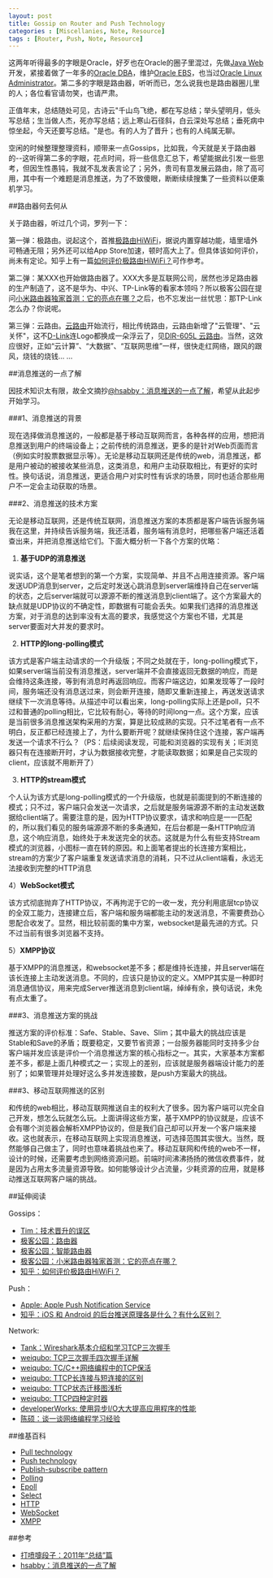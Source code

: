 ```yaml
---
layout: post
title: Gossip on Router and Push Technology
categories : [Miscellanies, Note, Resource]
tags : [Router, Push, Note, Resource]
---
```


这两年听得最多的字眼是Oracle，好歹也在Oracle的圈子里混过，先做[Java Web](http://dylanninin.com/blog/2013/10/09/java_resource.html)开发，紧接着做了一年多的[Oracle DBA](http://dylanninin.com/blog/2013/10/26/oracle_dba.html)，维护[Oracle EBS](http://dylanninin.com/blog/2013/10/25/oracle_ebs.html)，也当过[Oracle Linux Administrator](http://dylanninin.com/blog/2013/10/25/linux.html)。第二多的字眼是路由器，听听而已，怎么说我也是路由器圈儿里的人；各位看官请勿笑，也请严肃。

正值年末，总结随处可见，古诗云"千山鸟飞绝，都在写总结；举头望明月，低头写总结；生当做人杰，死亦写总结；远上寒山石径斜，白云深处写总结；垂死病中惊坐起，今天还要写总结。"是也。有的人为了晋升；也有的人纯属无聊。

空闲的时候整理整理资料，顺带来一点Gossips，比如我，今天就是关于路由器的--这听得第二多的字眼，花点时间，将一些信息汇总下，希望能据此引发一些思考，但因生性愚钝，我就不乱发表言论了；另外，贵司有意发展云路由，除了高可用，其中有一个难题是消息推送，为了不致傻眼，断断续续搜集了一些资料以便乘机学习。

##路由器何去何从

关于路由器，听过几个词，罗列一下：

第一弹：极路由。说起这个，首推[极路由HiWiFi](http://www.hiwifi.com/about)，据说内置穿越功能，墙里墙外可畅通无阻；另外还可以给App Store加速，顿时高大上了。但具体该如何评价，尚未有定论。知乎上有一篇[如何评价极路由HiWiFi？](http://www.zhihu.com/question/21034719)可作参考。

第二弹：某XXX也开始做路由器了。XXX大多是互联网公司，居然也涉足路由器的生产制造了，这不是华为、中兴、TP-Link等的看家本领吗？所以极客公园在提问[小米路由器独家首测：它的亮点在哪？](http://www.geekpark.net/read/view/195133?u=9147)之后，也不忘发出一丝忧思：那TP-Link怎么办？你说呢。

第三弹：云路由。[云路由](https://www.google.com.hk/#newwindow=1&q=%E4%BA%91%E8%B7%AF%E7%94%B1)开始流行，相比传统路由，云路由新增了"云管理"、"云关怀"，这不[D-Link](http://www.dlink.com.cn/)连Logo都换成一朵浮云了，见[DIR-605L 云路由](http://www.amazon.cn/D-Link-%E5%8F%8B%E8%AE%AF-DIR-605L-%E4%BA%91%E8%B7%AF%E7%94%B1/dp/B006H02MB2/ref=sr_1_1?ie=UTF8&qid=1389941778&sr=8-1&keywords=%E4%BA%91%E8%B7%AF%E7%94%B1)。当然，这效应很好，正如“云计算”、“大数据”、“互联网思维”一样，很快走红网络，跟风的跟风，烧钱的烧钱... ...

##消息推送的一点了解

因技术知识太有限，故全文摘抄[@hsabby：消息推送的一点了解](http://hsabby.iteye.com/blog/1922612)，希望从此起步开始学习。

###1、消息推送的背景
 
现在选择做消息推送的，一般都是基于移动互联网而言，各种各样的应用，想把消息推送到用户的终端设备上；之前传统的消息推送，更多的是针对Web页面而言（例如实时股票数据显示等）。无论是移动互联网还是传统的web，消息推送，都是用户被动的被接收某些消息，这类消息，和用户主动获取相比，有更好的实时性。换句话说，消息推送，更适合用户对实时性有诉求的场景，同时也适合那些用户不一定会主动获取的场景。

###2、消息推送的技术方案 

无论是移动互联网，还是传统互联网，消息推送方案的本质都是客户端告诉服务端我在这里，并持续告诉服务端，我还活着，服务端有消息时，把哪些客户端还活着查出来，并把消息推送给它们。下面大概分析一下各个方案的优略： 

1) **基于UDP的消息推送**

说实话，这个是笔者想到的第一个方案，实现简单、并且不占用连接资源。客户端发送UDP消息到server，之后定时发送心跳消息到server端维持自己在server端的状态，之后server端就可以源源不断的推送消息到client端了。这个方案最大的缺点就是UDP协议的不确定性，即数据有可能会丢失。如果我们选择的消息推送方案，对于消息的达到率没有太高的要求，我感觉这个方案也不错，尤其是server要面对大并发的要求时。 

2) **HTTP的long-polling模式**

该方式是客户端主动请求的一个升级版；不同之处就在于，long-polling模式下，如果server端当前没有消息推送，server端并不会直接返回无数据的响应，而是会维持这条连接，等到有消息时再返回响应。而客户端这边，如果发现等了一段时间，服务端还没有消息送过来，则会断开连接，随即又重新连接上，再送发送请求继续下一次消息等待。从描述中可以看出来，long-polling实际上还是poll，只不过和普通的polling相比，它比较有耐心，等待的时间long一点。这个方案，应该是当前很多消息推送架构采用的方案，算是比较成熟的实现。只不过笔者有一点不明白，反正都已经连接上了，为什么要断开呢？就继续保持住这个连接，客户端再发送一个请求不行么？（PS：后续阅读发现，可能和浏览器的实现有关；IE浏览器只有在连接断开时，才认为数据接收完整，才能读取数据；如果是自己实现的client，应该就不用断开了） 

3) **HTTP的stream模式**

个人认为该方式是long-polling模式的一个升级版，也就是前面提到的不断连接的模式；只不过，客户端只会发送一次请求，之后就是服务端源源不断的主动发送数据给client端了。需要注意的是，因为HTTP协议要求，请求和响应是一一匹配的，所以我们看见的服务端源源不断的多条通知，在后台都是一条HTTP响应消息，这个响应消息，始终处于未发送完全的状态。这就是为什么有些支持Stream模式的浏览器，小图标一直在转的原因。和上面笔者提出的长连接方案相比，stream的方案少了客户端重复发送请求消息的消耗，只不过从client端看，永远无法接收到完整的HTTP消息 

4）**WebSocket模式**

该方式彻底抛弃了HTTP协议，不再拘泥于它的一收一发，充分利用底层tcp协议的全双工能力，连接建立后，客户端和服务端都能主动的发送消息，不需要费劲心思配合收发了。显然，相比较前面的集中方案，websocket是最先进的方式。只不过当前有很多浏览器不支持。 

5）**XMPP协议**

基于XMPP的消息推送，和websocket差不多；都是维持长连接，并且server端在该长连接上主动发送消息。不同的，应该只是协议的定义。XMPP其实是一种即时消息通信协议，用来完成Server推送消息到client端，绰绰有余，换句话说，未免有点太重了。 

###3、消息推送方案的挑战

推送方案的评价标准：Safe、Stable、Save、Slim；其中最大的挑战应该是Stable和Save的矛盾；既要稳定，又要节省资源；一台服务器能同时支持多少台客户端并发应该是评价一个消息推送方案的核心指标之一。其实，大家基本方案都差不多，都是上面几种模式之一；实现上的差别，应该就是服务器端设计能力的差别了；如果管理并处理好这么多并发连接数，是push方案最大的挑战。 

###3、移动互联网推送的区别

和传统的web相比，移动互联网推送自主的权利大了很多。因为客户端可以完全自己开发，想怎么玩就怎么玩。上面讲得这些方案，基于XMPP的协议就是，应该不会有哪个浏览器会解析XMPP协议的，但是我们自己却可以开发一个客户端来接收。这也就表示，在移动互联网上实现消息推送，可选择范围其实很大。当然，既然能够自己做主了，同时也意味着挑战也来了。移动互联网和传统的web不一样，设计的时候，还需要考虑到网络资源问题。前端时间沸沸扬扬的微信收费事件，就是因为占用太多流量资源导致。如何能够设计少占流量，少耗资源的应用，就是移动推送互联网客户端的挑战。

##延伸阅读

Gossips：

* [Tim：技术晋升的误区](http://timyang.net/tech/career-promotion/)
* [极客公园：路由器](http://www.geekpark.net/tag/%E8%B7%AF%E7%94%B1%E5%99%A8)
* [极客公园：智能路由器](http://www.geekpark.net/tag/%E6%99%BA%E8%83%BD%E8%B7%AF%E7%94%B1%E5%99%A8)
* [极客公园：小米路由器独家首测：它的亮点在哪？](http://www.geekpark.net/read/view/195133?u=9147)
* [知乎：如何评价极路由HiWiFi？](http://www.zhihu.com/question/21034719)

Push：

* [Apple: Apple Push Notification Service](https://developer.apple.com/library/ios/documentation/NetworkingInternet/Conceptual/RemoteNotificationsPG/Chapters/ApplePushService.html#//apple_ref/doc/uid/TP40008194-CH100-SW9)
* [知乎：iOS 和 Android 的后台推送原理各是什么？有什么区别？](http://www.zhihu.com/question/20667886)

Network:

* [Tank：Wireshark基本介绍和学习TCP三次握手](http://www.cnblogs.com/tankxiao/archive/2012/10/10/2711777.html)
* [weiqubo: TCP三次握手四次握手详解](http://blog.csdn.net/weiwangchao_/article/details/7226109)
* [weiqubo: TC/C++网络编程中的TCP保活](http://blog.csdn.net/weiwangchao_/article/details/7225338)
* [weiqubo: TTCP长连接与短连接的区别](http://blog.csdn.net/weiwangchao_/article/details/7225613)
* [weiqubo: TTCP状态迁移图浅析](http://blog.csdn.net/weiwangchao_/article/details/7225652)
* [weiqubo: TTCP四种定时器](http://blog.csdn.net/macrossdzh/article/details/5967676)
* [developerWorks: 使用异步I/O大大提高应用程序的性能](http://www.ibm.com/developerworks/cn/linux/l-async/)
* [陈硕：谈一谈网络编程学习经验](http://www.cnblogs.com/Solstice/archive/2011/06/06/2073490.html)

##维基百科

* [Pull technology](http://en.wikipedia.org/wiki/Pull_technology)
* [Push technology](http://en.wikipedia.org/wiki/Push_technology)
* [Publish-subscribe pattern](http://en.wikipedia.org/wiki/Publish/subscribe)
* [Polling](http://en.wikipedia.org/wiki/Polling_(computer_science))
* [Epoll](http://en.wikipedia.org/wiki/Epoll)
* [Select](http://en.wikipedia.org/wiki/Select_(Unix))
* [HTTP](http://en.wikipedia.org/wiki/Hypertext_Transfer_Protocol)
* [WebSocket](http://en.wikipedia.org/wiki/WebSocket)
* [XMPP](http://en.wikipedia.org/wiki/Xmpp)

##参考

* [打喷嚏段子：2011年“总结”篇](http://uni.dapenti.com/blog/more.asp?name=xilei&id=55554)
* [hsabby：消息推送的一点了解](http://hsabby.iteye.com/blog/1922612)
